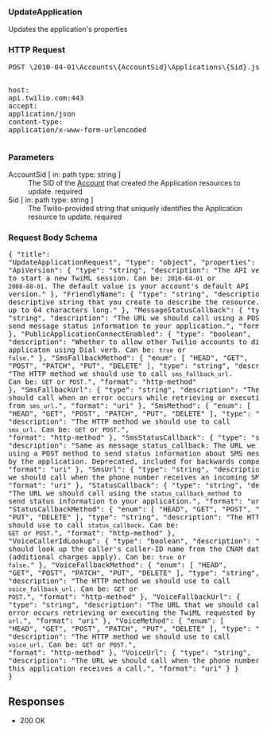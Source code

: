 <!DOCTYPE html><html><head><title></title><link rel="stylesheet" href="../OpenApi.css"/><meta charset="utf-8"/><meta name="viewport" content="width=device-width, initial-scale=1"/></head><body><article><section  class="requestOverview"><h1  class="requestSummary">UpdateApplication</h1><p  class="requestDescription">Updates the application's properties</p></section><section  class="http"><h3>HTTP Request</h3><pre  class="httpExample"><span  class="requestLine">POST</span> <span  class="httpTarget">\2010-04-01\Accounts\{AccountSid}\Applications\{Sid}.json</span> <span  class="httpVersion">HTTP/1.1</span>
<span  class="headerLine">host</span>: <span  class="headerValue">api.twilio.com:443</span>
<span  class="headerLine">accept</span>: <span  class="headerValue">application/json</span>
<span  class="headerLine">content-type</span>: <span  class="headerValue">application/x-www-form-urlencoded</span>
</pre></section><dl  class="parameters"><h3>Parameters</h3><dt  class="parameter"><span  class="parameterName">AccountSid</span> [ in: <span  class="parameterLocation">path</span> type: <span  class="parameterType">string</span> ]</dt><dd  class="parameter"><span  class="parameterDescription">The SID of the [Account](https://www.twilio.com/docs/iam/api/account) that created the Application resources to update.</span> <span  class="parameterRequired">required</span></dd><dt  class="parameter"><span  class="parameterName">Sid</span> [ in: <span  class="parameterLocation">path</span> type: <span  class="parameterType">string</span> ]</dt><dd  class="parameter"><span  class="parameterDescription">The Twilio-provided string that uniquely identifies the Application resource to update.</span> <span  class="parameterRequired">required</span></dd></dl><section  class="requestContent"><h3>Request Body Schema</h3><pre  class="schema">{
  "title": "UpdateApplicationRequest",
  "type": "object",
  "properties": {
    "ApiVersion": {
      "type": "string",
      "description": "The API version to use to start a new TwiML session. Can be: `2010-04-01` or `2008-08-01`. The default value is your account's default API version."
    },
    "FriendlyName": {
      "type": "string",
      "description": "A descriptive string that you create to describe the resource. It can be up to 64 characters long."
    },
    "MessageStatusCallback": {
      "type": "string",
      "description": "The URL we should call using a POST method to send message status information to your application.",
      "format": "uri"
    },
    "PublicApplicationConnectEnabled": {
      "type": "boolean",
      "description": "Whether to allow other Twilio accounts to dial this applicaton using Dial verb. Can be: `true` or `false`."
    },
    "SmsFallbackMethod": {
      "enum": [
        "HEAD",
        "GET",
        "POST",
        "PATCH",
        "PUT",
        "DELETE"
      ],
      "type": "string",
      "description": "The HTTP method we should use to call `sms_fallback_url`. Can be: `GET` or `POST`.",
      "format": "http-method"
    },
    "SmsFallbackUrl": {
      "type": "string",
      "description": "The URL that we should call when an error occurs while retrieving or executing the TwiML from `sms_url`.",
      "format": "uri"
    },
    "SmsMethod": {
      "enum": [
        "HEAD",
        "GET",
        "POST",
        "PATCH",
        "PUT",
        "DELETE"
      ],
      "type": "string",
      "description": "The HTTP method we should use to call `sms_url`. Can be: `GET` or `POST`.",
      "format": "http-method"
    },
    "SmsStatusCallback": {
      "type": "string",
      "description": "Same as message_status_callback: The URL we should call using a POST method to send status information about SMS messages sent by the application. Deprecated, included for backwards compatibility.",
      "format": "uri"
    },
    "SmsUrl": {
      "type": "string",
      "description": "The URL we should call when the phone number receives an incoming SMS message.",
      "format": "uri"
    },
    "StatusCallback": {
      "type": "string",
      "description": "The URL we should call using the `status_callback_method` to send status information to your application.",
      "format": "uri"
    },
    "StatusCallbackMethod": {
      "enum": [
        "HEAD",
        "GET",
        "POST",
        "PATCH",
        "PUT",
        "DELETE"
      ],
      "type": "string",
      "description": "The HTTP method we should use to call `status_callback`. Can be: `GET` or `POST`.",
      "format": "http-method"
    },
    "VoiceCallerIdLookup": {
      "type": "boolean",
      "description": "Whether we should look up the caller's caller-ID name from the CNAM database (additional charges apply). Can be: `true` or `false`."
    },
    "VoiceFallbackMethod": {
      "enum": [
        "HEAD",
        "GET",
        "POST",
        "PATCH",
        "PUT",
        "DELETE"
      ],
      "type": "string",
      "description": "The HTTP method we should use to call `voice_fallback_url`. Can be: `GET` or `POST`.",
      "format": "http-method"
    },
    "VoiceFallbackUrl": {
      "type": "string",
      "description": "The URL that we should call when an error occurs retrieving or executing the TwiML requested by `url`.",
      "format": "uri"
    },
    "VoiceMethod": {
      "enum": [
        "HEAD",
        "GET",
        "POST",
        "PATCH",
        "PUT",
        "DELETE"
      ],
      "type": "string",
      "description": "The HTTP method we should use to call `voice_url`. Can be: `GET` or `POST`.",
      "format": "http-method"
    },
    "VoiceUrl": {
      "type": "string",
      "description": "The URL we should call when the phone number assigned to this application receives a call.",
      "format": "uri"
    }
  }
}</pre></section><section  class="responses"><h2>Responses</h2><ul  class="responses"><li  class="response"><span  class="statusLine">200</span> <span  class="statusDescription">OK</span></li></ul></section></article></body></html>